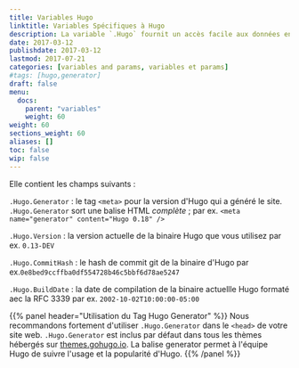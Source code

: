 ```yaml
---
title: Variables Hugo
linktitle: Variables Spécifiques à Hugo
description: La variable `.Hugo` fournit un accès facile aux données en-rapport-avec Hugo.
date: 2017-03-12
publishdate: 2017-03-12
lastmod: 2017-07-21
categories: [variables and params, variables et params]
#tags: [hugo,generator]
draft: false
menu:
  docs:
    parent: "variables"
    weight: 60
weight: 60
sections_weight: 60
aliases: []
toc: false
wip: false
---
```


Elle contient les champs suivants :

`.Hugo.Generator`
: le tag `<meta>` pour la version d'Hugo qui a généré le site. `.Hugo.Generator` sort une balise HTML *complète* ; par ex. `<meta name="generator" content="Hugo 0.18" />`

`.Hugo.Version`
: la version actuelle de la binaire Hugo que vous utilisez par ex. `0.13-DEV`<br>

`.Hugo.CommitHash`
: le hash de commit git de la binaire d'Hugo par ex.`0e8bed9ccffba0df554728b46c5bbf6d78ae5247`

`.Hugo.BuildDate`
: la date de compilation de la binaire actuellle Hugo formaté aec la RFC 3339 par ex. `2002-10-02T10:00:00-05:00`<br>

{{% panel header="Utilisation du Tag Hugo Generator" %}}
Nous recommandons fortement d'utiliser `.Hugo.Generator` dans le `<head>` de votre site web. `.Hugo.Generator` est inclus par défaut dans tous les thèmes hébergés sur [themes.gohugo.io](http://themes.gohugo.io). La balise generator permet à l'équipe Hugo de suivre l'usage et la popularité d'Hugo.
{{% /panel %}}

